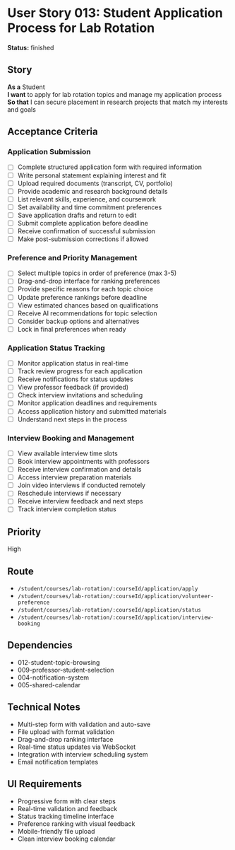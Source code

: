 # User Story 013: Student Application Process for Lab Rotation

**Status:** finished

## Story
**As a** Student  
**I want** to apply for lab rotation topics and manage my application process  
**So that** I can secure placement in research projects that match my interests and goals

## Acceptance Criteria

### Application Submission
- [ ] Complete structured application form with required information
- [ ] Write personal statement explaining interest and fit
- [ ] Upload required documents (transcript, CV, portfolio)
- [ ] Provide academic and research background details
- [ ] List relevant skills, experience, and coursework
- [ ] Set availability and time commitment preferences
- [ ] Save application drafts and return to edit
- [ ] Submit complete application before deadline
- [ ] Receive confirmation of successful submission
- [ ] Make post-submission corrections if allowed

### Preference and Priority Management
- [ ] Select multiple topics in order of preference (max 3-5)
- [ ] Drag-and-drop interface for ranking preferences
- [ ] Provide specific reasons for each topic choice
- [ ] Update preference rankings before deadline
- [ ] View estimated chances based on qualifications
- [ ] Receive AI recommendations for topic selection
- [ ] Consider backup options and alternatives
- [ ] Lock in final preferences when ready

### Application Status Tracking
- [ ] Monitor application status in real-time
- [ ] Track review progress for each application
- [ ] Receive notifications for status updates
- [ ] View professor feedback (if provided)
- [ ] Check interview invitations and scheduling
- [ ] Monitor application deadlines and requirements
- [ ] Access application history and submitted materials
- [ ] Understand next steps in the process

### Interview Booking and Management
- [ ] View available interview time slots
- [ ] Book interview appointments with professors
- [ ] Receive interview confirmation and details
- [ ] Access interview preparation materials
- [ ] Join video interviews if conducted remotely
- [ ] Reschedule interviews if necessary
- [ ] Receive interview feedback and next steps
- [ ] Track interview completion status

## Priority
High

## Route
- `/student/courses/lab-rotation/:courseId/application/apply`
- `/student/courses/lab-rotation/:courseId/application/volunteer-preference`
- `/student/courses/lab-rotation/:courseId/application/status`
- `/student/courses/lab-rotation/:courseId/application/interview-booking`

## Dependencies
- 012-student-topic-browsing
- 009-professor-student-selection
- 004-notification-system
- 005-shared-calendar

## Technical Notes
- Multi-step form with validation and auto-save
- File upload with format validation
- Drag-and-drop ranking interface
- Real-time status updates via WebSocket
- Integration with interview scheduling system
- Email notification templates

## UI Requirements
- Progressive form with clear steps
- Real-time validation and feedback
- Status tracking timeline interface
- Preference ranking with visual feedback
- Mobile-friendly file upload
- Clean interview booking calendar